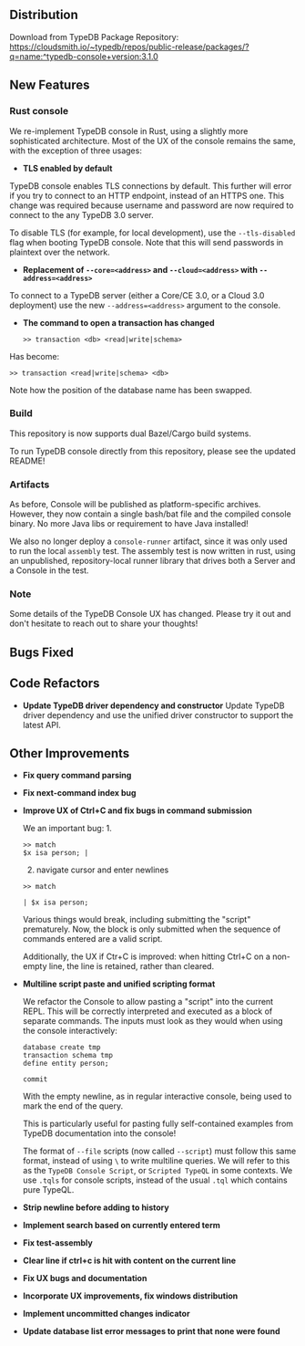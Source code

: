 ## Distribution

Download from TypeDB Package Repository: https://cloudsmith.io/~typedb/repos/public-release/packages/?q=name:^typedb-console+version:3.1.0


## New Features

### Rust console

We re-implement TypeDB console in Rust, using a slightly more sophisticated architecture. Most of the UX of the console remains the same, with the exception of three usages:

- **TLS enabled by default**

TypeDB console enables TLS connections by default. This further will error if you try to connect to an HTTP endpoint, instead of an HTTPS one. This change was required because username and password are now required to connect to the any TypeDB 3.0 server.

To disable TLS (for example, for local development), use the `--tls-disabled` flag when booting TypeDB console. Note that this will send passwords in plaintext over the network.

- **Replacement of `--core=<address>` and `--cloud=<address>` with `--address=<address>`**

To connect to a TypeDB server (either a Core/CE 3.0, or a Cloud 3.0 deployment) use the new `--address=<address>` argument to the console.

- **The command to open a transaction has changed**
  ```
  >> transaction <db> <read|write|schema>
  ```
Has become:
  ```
  >> transaction <read|write|schema> <db>
  ```
Note how the position of the database name has been swapped.

### Build

This repository is now supports dual Bazel/Cargo build systems.

To run TypeDB console directly from this repository, please see the updated README!

### Artifacts

As before, Console will be published as platform-specific archives. However, they now contain a single bash/bat file and the compiled console binary. No more Java libs or requirement to have Java installed!

We also no longer deploy a `console-runner` artifact, since it was only used to run the local `assembly` test. The assembly test is now written in rust, using an unpublished, repository-local runner library that drives both a Server and a Console in the test.

### Note

Some details of the TypeDB Console UX has changed. Please try it out and don't hesitate to reach out to share your thoughts!

## Bugs Fixed


## Code Refactors
- **Update TypeDB driver dependency and constructor**
  Update TypeDB driver dependency and use the unified driver constructor to support the latest API.



## Other Improvements
- **Fix query command parsing**

- **Fix next-command index bug**

- **Improve UX of Ctrl+C and fix bugs in command submission**

  We an important bug:
    1.
  ```
  >> match
  $x isa person; |
  ```
    2. navigate cursor and enter newlines
  ```
  >> match
  
  | $x isa person;
  ```

  Various things would break, including submitting the "script" prematurely. Now, the block is only submitted when the sequence of commands entered are a valid script.

  Additionally, the UX if Ctr+C is improved: when hitting Ctrl+C on a non-empty line, the line is retained, rather than cleared.


- **Multiline script paste and unified scripting format**

  We refactor the Console to allow pasting a "script" into the current REPL. This will be correctly interpreted and executed as a block of separate commands. The inputs must look as they would when using the console interactively:
  ```
  database create tmp
  transaction schema tmp
  define entity person;
  
  commit
  ```

  With the empty newline, as in regular interactive console, being used to mark the end of the query.

  This is particularly useful for pasting fully self-contained examples from TypeDB documentation into the console!

  The format of `--file` scripts (now called `--script`) must follow this same format, instead of using `\` to write multiline queries. We will refer to this as the `TypeDB Console Script`, or `Scripted TypeQL` in some contexts. We use `.tqls` for console scripts, instead of the usual `.tql` which contains pure TypeQL.


- **Strip newline before adding to history**

- **Implement search based on currently entered term**

- **Fix test-assembly**

- **Clear line if ctrl+c is hit with content on the current line**

- **Fix UX bugs and documentation**

- **Incorporate UX improvements, fix windows distribution**

- **Implement uncommitted changes indicator**

- **Update database list error messages to print that none were found**
